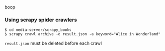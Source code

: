 boop

### Using scrapy spider crawlers

    $ cd media-server/scrapy_books
    $ scrapy crawl archive -o result.json -a keyword="Alice in Wonderland"

`result.json` must be deleted before each crawl
